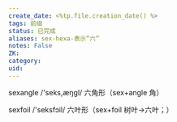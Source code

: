 ```yaml
---
create_date: <%tp.file.creation_date() %>
tags: 前缀
status: 已完成 
aliases: sex-hexa-表示“六”
notes: False
ZK: 
category: 
uid: 
---
```


sexangle /'seks,æŋgl/ 六角形（sex+angle 角）

sexfoil /'seksfɔil/ 六叶形（sex+foil 树叶→六叶；）